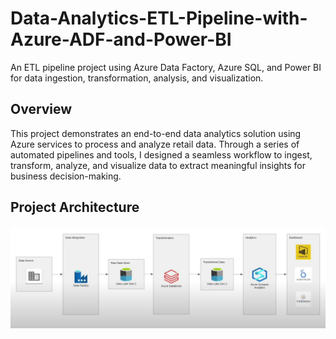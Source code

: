 # Data-Analytics-ETL-Pipeline-with-Azure-ADF-and-Power-BI
An ETL pipeline project using Azure Data Factory, Azure SQL, and Power BI for data ingestion, transformation, analysis, and visualization.

## **Overview**

This project demonstrates an end-to-end data analytics solution using Azure services to process and analyze retail data. Through a series of automated pipelines and tools, I designed a seamless workflow to ingest, transform, analyze, and visualize data to extract meaningful insights for business decision-making.

## **Project Architecture**
![Project Architecture Diagram](Azure_screenshots/Architecture.png)





